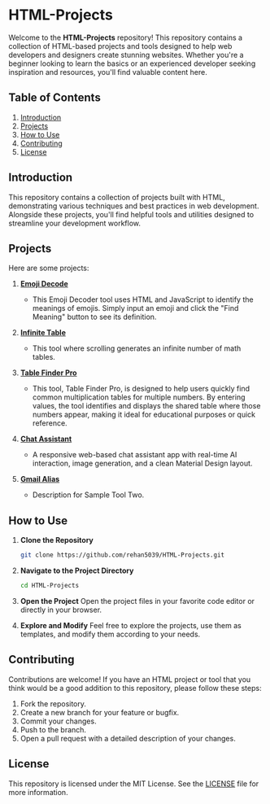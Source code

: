 # HTML-Projects
Welcome to the **HTML-Projects** repository! This repository contains a collection of HTML-based projects and tools designed to help web developers and designers create stunning websites. Whether you're a beginner looking to learn the basics or an experienced developer seeking inspiration and resources, you'll find valuable content here.

## Table of Contents

1. [Introduction](#introduction)
2. [Projects](#projects)
3. [How to Use](#how-to-use)
4. [Contributing](#contributing)
5. [License](#license)

## Introduction

This repository contains a collection of projects built with HTML, demonstrating various techniques and best practices in web development. Alongside these projects, you'll find helpful tools and utilities designed to streamline your development workflow.

## Projects

Here are some projects:

1. **[Emoji Decode](Emoji%20Decode/)**
   - This Emoji Decoder tool uses HTML and JavaScript to identify the meanings of emojis. Simply input an emoji and click the "Find Meaning" button to see its definition.

2. **[Infinite Table](Infinite%20Table/)**
   - This tool where scrolling generates an infinite number of math tables.

3. **[Table Finder Pro](Table%20Finder%20Pro/)**
   - This tool, Table Finder Pro, is designed to help users quickly find common multiplication tables for multiple numbers. By entering values, the tool identifies and displays the shared table where those numbers appear, making it ideal for educational purposes or quick reference.

4. **[Chat Assistant](Chat%20Assistant/)**
   - A responsive web-based chat assistant app with real-time AI interaction, image generation, and a clean Material Design layout.

5. **[Gmail Alias](Gmail%20Alias/)**
   - Description for Sample Tool Two.
## How to Use

1. **Clone the Repository**
   ```bash
   git clone https://github.com/rehan5039/HTML-Projects.git
   ```
2. **Navigate to the Project Directory**
   ```bash
   cd HTML-Projects
   ```
3. **Open the Project**
   Open the project files in your favorite code editor or directly in your browser.

4. **Explore and Modify**
   Feel free to explore the projects, use them as templates, and modify them according to your needs.

## Contributing

Contributions are welcome! If you have an HTML project or tool that you think would be a good addition to this repository, please follow these steps:

1. Fork the repository.
2. Create a new branch for your feature or bugfix.
3. Commit your changes.
4. Push to the branch.
5. Open a pull request with a detailed description of your changes.

## License

This repository is licensed under the MIT License. See the [LICENSE](LICENSE) file for more information.

